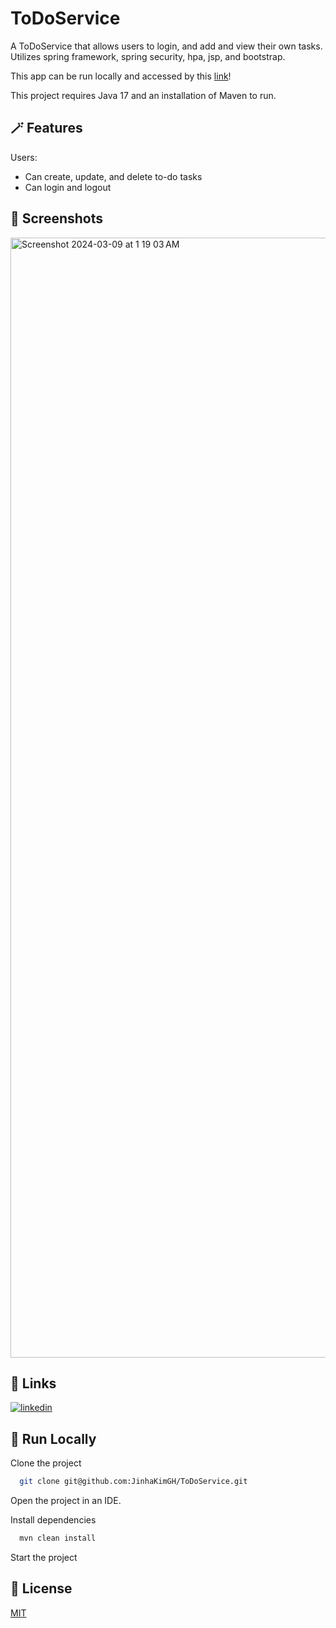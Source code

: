 # ToDoService
A ToDoService that allows users to login, and add and view their own tasks. Utilizes spring framework, spring security, hpa, jsp, and bootstrap. 

This app can be run locally and accessed by this [link](localhost:8080)!

This project requires Java 17 and an installation of Maven to run.

## 🪄 Features

Users:

- Can create, update, and delete to-do tasks
- Can login and logout

## 📸 Screenshots

<img width="1792" alt="Screenshot 2024-03-09 at 1 19 03 AM" src="https://github.com/JinhaKimGH/ToDoService/assets/56976518/394e05f1-8b56-4603-ab89-73fa7d5b6e9b">

## 🔗 Links

[![linkedin](https://img.shields.io/badge/linkedin-0A66C2?style=for-the-badge&logo=linkedin&logoColor=white)](https://www.linkedin.com/in/jinha-kim/)

## 🚀 Run Locally

Clone the project

```bash
  git clone git@github.com:JinhaKimGH/ToDoService.git
```

Open the project in an IDE.

Install dependencies

```bash
  mvn clean install
```

Start the project

## 📝 License

[MIT](https://choosealicense.com/licenses/mit/)

